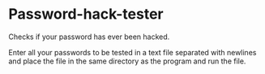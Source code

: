 # Password-hack-tester
Checks if your password has ever been hacked.

Enter all your passwords to be tested in a text file separated with newlines and place the file in the same directory as the program and run the file.
